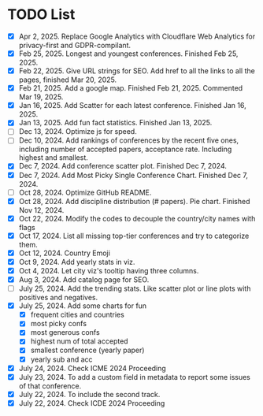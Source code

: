 # TODO List

- [x] Apr 2, 2025. Replace Google Analytics with Cloudflare Web Analytics for privacy-first and GDPR-compilant. 
- [x] Feb 25, 2025. Longest and youngest conferences. Finished Feb 25, 2025. 
- [x] Feb 22, 2025. Give URL strings for SEO. Add href to all the links to all the pages, finished Mar 20, 2025.
- [x] Feb 21, 2025. Add a google map. Finished Feb 21, 2025. Commented Mar 19, 2025.
- [x] Jan 16, 2025. Add Scatter for each latest conference. Finished Jan 16, 2025.
- [x] Jan 13, 2025. Add fun fact statistics. Finished Jan 13, 2025.
- [ ] Dec 13, 2024. Optimize js for speed. 
- [ ] Dec 10, 2024. Add rankings of conferences by the recent five ones, including number of accepted papers, acceptance rate. Including highest and smallest.  
- [x] Dec 7, 2024. Add conference scatter plot. Finished Dec 7, 2024. 
- [x] Dec 7, 2024. Add Most Picky Single Conference Chart. Finished Dec 7, 2024. 
- [ ] Oct 28, 2024. Optimize GitHub README. 
- [x] Oct 28, 2024. Add discipline distribution (# papers). Pie chart. Finished Nov 12, 2024.
- [x] Oct 22, 2024. Modify the codes to decouple the country/city names with flags
- [x] Oct 17, 2024. List all missing top-tier conferences and try to categorize them. 
- [x] Oct 12, 2024. Country Emoji
- [x] Oct 9, 2024. Add yearly stats in viz.
- [x] Oct 4, 2024. Let city viz's tooltip having three columns.
- [x] Aug 3, 2024. Add catalog page for SEO.
- [ ] July 25, 2024. Add the trending stats. Like scatter plot or line plots with positives and negatives. 
- [x] July 25, 2024. Add some charts for fun
    - [x] frequent cities and countries
    - [x] most picky confs
    - [x] most generous confs
    - [x] highest num of total accepted
    - [x] smallest conference (yearly paper)
    - [x] yearly sub and acc
- [x] July 24, 2024. Check ICME 2024 Proceeding
- [x] July 23, 2024. To add a custom field in metadata to report some issues of that conference.
- [x] July 22, 2024. To include the second track. 
- [x] July 22, 2024. Check ICDE 2024 Proceeding
